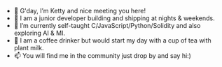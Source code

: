 - 👋 G'day, I’m Ketty and nice meeting you here!
- 👀 I am a junior developer building and shipping at nights & weekends.
- 🌱 I’m currently self-taught C/JavaScript/Python/Solidity and also exploring AI & MI.
- 💞️ I am a coffee drinker but would start my day with a cup of tea with plant milk.
- 📫 You will find me in the community just drop by and say hi:)

<!---
kettychiang/kettychiang is a ✨ special ✨ repository because its `README.md` (this file) appears on your GitHub profile.
You can click the Preview link to take a look at your changes.
--->
